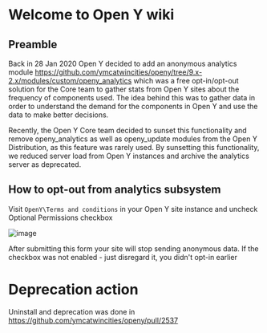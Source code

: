 # Welcome to Open Y wiki

## Preamble

Back in 28 Jan 2020 Open Y decided to add an anonymous analytics module https://github.com/ymcatwincities/openy/tree/9.x-2.x/modules/custom/openy_analytics which was a free opt-in/opt-out solution for the Core team to gather stats from Open Y sites about the frequency of components used. 
The idea behind this was to gather data in order to understand the demand for the components in Open Y and use the data to make better decisions.

Recently, the Open Y Core team decided to sunset this functionality and remove openy_analytics as well as openy_update modules from the Open Y Distribution, as this feature was rarely used. By sunsetting this functionality, we reduced server load from Open Y instances and archive the analytics server as deprecated.

## How to opt-out from analytics subsystem

Visit `OpenY\Terms and conditions` in your Open Y site instance and uncheck Optional Permissions checkbox

![image](https://user-images.githubusercontent.com/563412/130236284-5979a4fe-289c-4ccc-9c18-059d17d143e8.png)

After submitting this form your site will stop sending anonymous data.
If the checkbox was not enabled - just disregard it, you didn't opt-in earlier

# Deprecation action
Uninstall and deprecation was done in https://github.com/ymcatwincities/openy/pull/2537